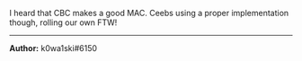 I heard that CBC makes a good MAC. Ceebs using a proper implementation though, rolling our own FTW!

---
**Author:** k0wa1ski#6150